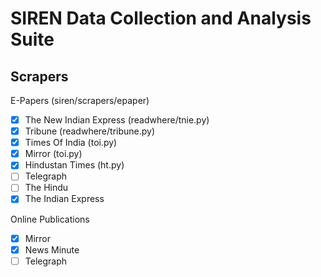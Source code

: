# SIREN Data Collection and Analysis Suite

## Scrapers

E-Papers (siren/scrapers/epaper)

- [x] The New Indian Express (readwhere/tnie.py)
- [x] Tribune (readwhere/tribune.py)
- [x] Times Of India (toi.py)
- [x] Mirror (toi.py)
- [x] Hindustan Times (ht.py)
- [ ] Telegraph
- [ ] The Hindu
- [x] The Indian Express

Online Publications

- [x] Mirror
- [x] News Minute
- [ ] Telegraph
